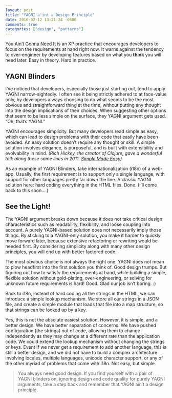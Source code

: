 ```yaml
---
layout: post
title: "YAGNI a'int a Design Principle"
date: 2016-02-12 13:21:24 -0600
comments: true
categories: ["design", "patterns"]
---
```


[You Ain’t Gonna Need It](http://c2.com/cgi/wiki?YouArentGonnaNeedIt) is an XP practice that encourages developers to focus on the requirements at hand right now. It warns against the tendency to over-engineer by developing features based on what you __think__ you will need later. Easy in theory. Hard in practice.

YAGNI Blinders
-------------------------------

I’ve noticed that developers, especially those just starting out, tend to apply YAGNI narrow-sightedly. I often see it being strictly adhered to at face-value only, by developers always choosing to do what seems to be the most obvious and straightforward thing at the time, without putting any thought into the design implications of their choices. When suggesting other options that seem to be less simple on the surface, they YAGNI argument gets used. “Oh, that’s YAGNI.”

<!-- more -->

YAGNI encourages simplicity. But many developers read simple as easy, which can lead to design problems with their code that easily have been avoided. An easy solution doesn’t require any thought or skill. A simple solution involves elegance, is purposeful, and is built with extensibility and evolvability in mind.
_(Rich Hickey, the creator of Clojure, gave a wonderful talk along these same lines in 2011. [Simple Made Easy](http://www.infoq.com/presentations/Simple-Made-Easy))_

As an example of YAGNI Blinders, take internationalization (i18n) of a web-app. Usually, the first requirement is to support only a single language, with support for other languages pretty far down the line. A classic YAGNI solution here: hard coding everything in the HTML files. Done. (I’ll come back to this soon….)


See the Light!
-------------------------------

The YAGNI argument breaks down because it does not take critical design characteristics such as readability, flexibility, and loose coupling into account. A purely YAGNI-based solution does not necessarily imply those things. By sticking to a YAGNI-only solution, you make it harder to quickly move forward later, because extensive refactoring or rewriting would be needed first. By considering simplicity along with many other design principles, you will end up with better factored code.

The most obvious choice is not always the right one. YAGNI does not mean to plow headfirst into the first solution you think of. Good design trumps. But figuring out how to satisfy the requirements at hand, while building a simple, flexible solution without gold-plating, over-engineering, or solving for unknown future requirements is hard! Good. Glad our job isn’t boring. :)

Back to i18n, instead of hard coding all the strings in the HTML, we can introduce a simple lookup mechanism. We store all our strings in a JSON file, and create a simple module that loads that file into a map structure, so that strings can be looked up by a key.

Yes, this is not the absolute easiest solution. However, it is simple, and a better design. We have better separation of concerns. We have pushed configuration (the strings) out of code, allowing them to change independently as they may change at a different rate than the application code. We could extend the lookup mechanism without changing the strings or keys. Event If we never get a requirement to add another language, this is still a better design, and we did not have to build a complex architecture involving locales, multiple languages, unicode character support, or any of the other myriad of problems that come with i18n. Not easy, but simple.


>You always need good design. If you find yourself with a pair of YAGNI blinders on, ignoring design and code quality for purely YAGNI arguments, take a step back and remember that YAGNI ain’t a design principle.
